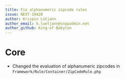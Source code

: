 ```yaml
---
title: Fix alphanumeric zipcode rules
issue: NEXT-19428
author: Krispin Lütjann
author_email: k.luetjann@snapadmin.net
author_github: King-of-Babylon
---
```

# Core
* Changed the evaluation of alphanumeric zipcodes in `Framework/Rule/Container/ZipCodeRule.php`
